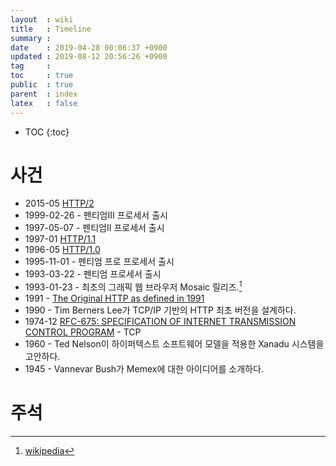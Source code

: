 ```yaml
---
layout  : wiki
title   : Timeline
summary : 
date    : 2019-04-28 00:06:37 +0900
updated : 2019-08-12 20:56:26 +0900
tag     : 
toc     : true
public  : true
parent  : index
latex   : false
---
```

* TOC
{:toc}

# 사건

* 2015-05 [HTTP/2](https://tools.ietf.org/html/rfc7540 )
* 1999-02-26 - 펜티엄III 프로세서 출시
* 1997-05-07 - 펜티엄II 프로세서 출시
* 1997-01 [HTTP/1.1](https://tools.ietf.org/html/rfc2068 )
* 1996-05 [HTTP/1.0](https://tools.ietf.org/html/rfc1945 )
* 1995-11-01 - 펜티엄 프로 프로세서 출시
* 1993-03-22 - 펜티엄 프로세서 출시
* 1993-01-23 - 최초의 그래픽 웹 브라우저 Mosaic 릴리즈.[^mosaic]
* 1991 - [The Original HTTP as defined in 1991](https://www.w3.org/Protocols/HTTP/AsImplemented.html )
* 1990 - Tim Berners Lee가 TCP/IP 기반의 HTTP 최초 버전을 설계하다.
* 1974-12 [RFC-675: SPECIFICATION OF INTERNET TRANSMISSION CONTROL PROGRAM](https://tools.ietf.org/html/rfc675 ) - TCP
* 1960 - Ted Nelson이 하이퍼텍스트 소프트웨어 모델을 적용한 Xanadu 시스템을 고안하다.
* 1945 - Vannevar Bush가 Memex에 대한 아이디어를 소개하다.

# 주석

[^mosaic]: [wikipedia](https://en.wikipedia.org/wiki/Mosaic_(web_browser)#History )
